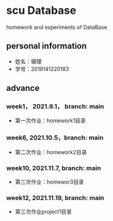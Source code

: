 # scu Database
homework and experiments of DataBase
## personal information
* 姓名：琚理  
* 学号：2019141220183
## advance
### week1， 2021.9.1， branch: main 
* 第一次作业：homework1目录  
### week6,  2021.10.5，branch: main
* 第二次作业：homework2目录
### week10,  2021.11.7, branch: main
* 第三次作业：homewor3目录
### week12,  2021.11.19, branch: main
* 第三次作业project1目录
